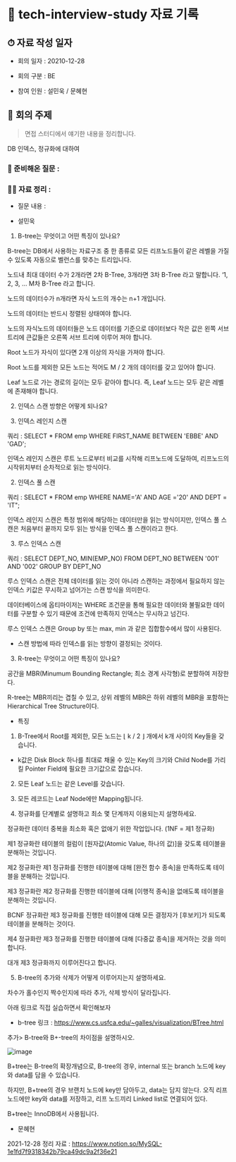 # 📕 tech-interview-study 자료 기록

## ⏱ 자료 작성 일자

* 회의 일자 : 20210-12-28

[comment]: <> (2021-00-00로 기록해주세요)

* 회의 구분 : BE

[comment]: <> (BE / FE 로 기록해주세요)

* 참여 인원 : 설민욱 / 문혜현

[comment]: <> (회의에 참여한 인원을 적어주세요)

## 👏 회의 주제

> 면접 스터디에서 얘기한 내용을 정리합니다.

DB 인덱스, 정규화에 대하여

### 📃 준비해온 질문 :

[comment]: <> (여기에 준비해둔 질문들을 적어주시면 됩니다.)

### 🙋‍♂ 자료 정리 :

* 질문 내용 :

[comment]: <> (질문 내용에 따라 내용을 작성해주시면 됩니다.)

* 설민욱

1. B-tree는 무엇이고 어떤 특징이 있나요?

B-tree는 DB에서 사용하는 자료구조 중 한 종류로 모든 리프노드들이 같은 레벨을 가질 수 있도록 자동으로 벨런스를 맞추는 트리입니다.

노드내 최대 데이터 수가 2개라면 2차 B-Tree, 3개라면 3차 B-Tree 라고 말합니다. ‘1, 2, 3, … M차 B-Tree 라고 합니다.

노드의 데이터수가 n개라면 자식 노드의 개수는 n+1 개입니다.

노드의 데이터는 반드시 정렬된 상태여야 합니다.

노드의 자식노드의 데이터들은 노드 데이터를 기준으로 데이터보다 작은 값은 왼쪽 서브 트리에 큰값들은 오른쪽 서브 트리에 이루어 져야 합니다.

Root 노드가 자식이 있다면 2개 이상의 자식을 가져야 합니다.

Root 노드를 제외한 모든 노드는 적어도 M / 2 개의 데이터를 갖고 있어야 합니다.

Leaf 노드로 가는 경로의 길이는 모두 같아야 합니다. 즉, Leaf 노드는 모두 같은 레벨에 존재해야 합니다.

2. 인덱스 스캔 방향은 어떻게 되나요?

1. 인덱스 레인지 스캔

쿼리 : SELECT * FROM emp WHERE FIRST_NAME BETWEEN 'EBBE' AND 'GAD';

인덱스 레인지 스캔은 루트 노드로부터 비교를 시작해 리프노드에 도달하여, 리프노드의 시작위치부터 순차적으로 읽는 방식이다.

2. 인덱스 풀 스캔

쿼리 : SELECT * FROM emp WHERE NAME='A' AND AGE ='20' AND DEPT = 'IT";

인덱스 레인지 스캔은 특정 범위에 해당하는 데이터만을 읽는 방식이지만, 인덱스 풀 스캔은 처음부터 끝까지 모두 읽는 방식을 인덱스 풀 스캔이라고 한다.

3. 루스 인덱스 스캔

쿼리 : SELECT DEPT_NO, MIN(EMP_NO) FROM DEPT_NO BETWEEN '001' AND '002' GROUP BY DEPT_NO

루스 인덱스 스캔은 전체 데이터를 읽는 것이 아니라 스캔하는 과정에서 필요하지 않는 인덱스 키값은 무시하고 넘어가는 스캔 방식을 의미한다.

데이터베이스에 옵티마이저는 WHERE 조건문을 통해 필요한 데이터와 불필요한 데이터를 구분할 수 있기 때문에 조건에 만족하지 인덱스는 무시하고 넘긴다.

루스 인덱스 스캔은 Group by 또는 max, min 과 같은 집합함수에서 많이 사용된다.

* 스캔 방법에 따라 인덱스를 읽는 방향이 결정되는 것이다.

3. R-tree는 무엇이고 어떤 특징이 있나요?

공간을 MBR(Minumum Bounding Rectangle; 최소 경계 사각형)로 분할하여 저장한다.

R-tree는 MBR끼리는 겹칠 수 있고, 상위 레벨의 MBR은 하위 레벨의 MBR을 포함하는 Hierarchical Tree Structure이다.

* 특징

1. B-Tree에서 Root를 제외한, 모든 노드는 ⌊ k / 2 ⌋ 개에서 k개 사이의 Key들을 갖습니다.

- k값은 Disk Block 하나를 최대로 채울 수 있는 Key의 크기와 Child Node를 가리킬 Pointer Field에 필요한 크기값으로 잡습니다.

2. 모든 Leaf 노드는 같은 Level를 갖습니다.

3. 모든 레코드는 Leaf Node에만 Mapping됩니다.

4. 정규화를 단계별로 설명하고 최소 몇 단계까지 이용되는지 설명하세요.

정규화란 데이터 중복을 최소화 혹은 없애기 위한 작업입니다. (1NF = 제1 정규화)

제1 정규화란 테이블의 컬럼이 [원자값(Atomic Value, 하나의 값)]을 갖도록 테이블을 분해하는 것입니다.

제2 정규화란 제1 정규화를 진행한 테이블에 대해 [완전 함수 종속]을 만족하도록 테이블을 분해하는 것입니다.

제3 정규화란 제2 정규화를 진행한 테이블에 대해 [이행적 종속]을 없애도록 테이블을 분해하는 것입니다.

BCNF 정규화란 제3 정규화를 진행한 테이블에 대해 모든 결정자가 [후보키]가 되도록 테이블을 분해하는 것이다.

제4 정규화란 제3 정규화를 진행한 테이블에 대해 [다중값 종속]을 제거하는 것을 의미합니다.

대개 제3 정규화까지 이루어진다고 합니다.

5. B-tree의 추가와 삭제가 어떻게 이루어지는지 설명하세요.

차수가 홀수인지 짝수인지에 따라 추가, 삭제 방식이 달라집니다.

아래 링크로 직접 실습하면서 확인해보자

* b-tree 링크 : https://www.cs.usfca.edu/~galles/visualization/BTree.html

추가> B-tree와 B+-tree의 차이점을 설명하시오.

![image](https://user-images.githubusercontent.com/42922298/147512574-65a201d9-ca6f-4883-b91e-71b63f4facd1.png)

B+tree는 B-tree의 확장개념으로, B-tree의 경우, internal 또는 branch 노드에 key와 data를 담을 수 있습니다.

하지만, B+tree의 경우 브랜치 노드에 key만 담아두고, data는 담지 않는다. 오직 리프 노드에만 key와 data를 저장하고, 리프 노드끼리 Linked list로 연결되어 있다.

B+tree는 InnoDB에서 사용됩니다.

* 문혜현

2021-12-28 정리 자료 : https://www.notion.so/MySQL-1e1fd7f9318342b79ca49dc9a2f36e21
